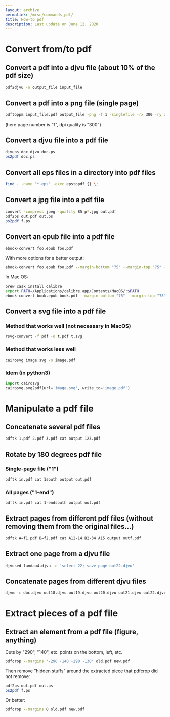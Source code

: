 ```yaml
---
layout: archive
permalink: /misc/commands_pdf/
title: How-to pdf
description: Last update on June 12, 2020
---
```



# Convert from/to pdf

## Convert a pdf into a djvu file (about 10% of the pdf size)

```bash
pdf2djvu -o output_file input_file
```

## Convert a pdf into a png file (single page)

```bash
pdftoppm input_file.pdf output_file -png -f 1 -singlefile -rx 300 -ry 300
```
(here page number is "1", dpi quality is "300")


## Convert a djvu file into a pdf file

```bash
djvups doc.djvu doc.ps
ps2pdf doc.ps
```

## Convert all eps files in a directory into pdf files

```bash
find . -name "*.eps" -exec epstopdf {} \;
```

## Convert a jpg file into a pdf file

```bash
convert -compress jpeg -quality 85 p*.jpg out.pdf
pdf2ps out.pdf out.ps
ps2pdf f.ps
```

## Convert an epub file into a pdf file

```bash
ebook-convert foo.epub foo.pdf
```

With more options for a better output:

```bash
ebook-convert foo.epub foo.pdf --margin-bottom "75" --margin-top "75" --margin-left "75" --margin-right "75" --pdf-serif-family "Calibri" --pdf-sans-family "Calibri" --base-font-size "14" --pdf-mono-font-size "12" --paper-size "a4" --change-justification "justify"
```

In Mac OS:  

```bash
brew cask install calibre
export PATH=/Applications/calibre.app/Contents/MacOS/:$PATH
ebook-convert book.epub book.pdf --margin-bottom "75" --margin-top "75" --margin-left "50" --margin-right "50" --pdf-serif-family "Calibri" --pdf-sans-family "Calibri" --base-font-size "12" --pdf-mono-font-size "12" --paper-size "a4" --change-justification "justify"
```


## Convert a svg file into a pdf file

### Method that works well (not necessary in MacOS)

```bash
rsvg-convert -f pdf -o t.pdf t.svg
```

### Method that works less well

```bash
cairosvg image.svg -o image.pdf
```

### Idem (in python3)

```python
import cairosvg
cairosvg.svg2pdf(url='image.svg', write_to='image.pdf')
```


# Manipulate a pdf file


## Concatenate several pdf files

```bash
pdftk 1.pdf 2.pdf 3.pdf cat output 123.pdf
```

## Rotate by 180 degrees pdf file

### Single-page file ("1")

```bash
pdftk in.pdf cat 1south output out.pdf 
```

### All pages ("1-end")

```bash
pdftk in.pdf cat 1-endsouth output out.pdf
```

## Extract pages from different pdf files (without removing them from the original files...)

```bash
pdftk A=f1.pdf B=f2.pdf cat A12-14 B2-34 A15 output outf.pdf
```

## Extract one page from a djvu file

```bash
djvused landau4.djvu -e 'select 22; save-page out22.djvu'
```

## Concatenate pages from different djvu files

```bash
djvm -c doc.djvu out18.djvu out19.djvu out20.djvu out21.djvu out22.djvu out23.djvu
```

# Extract pieces of a pdf file

## Extract an element from a pdf file (figure, anything)

Cuts by "290", "140", etc. points on the bottom, left, etc.

```bash
pdfcrop --margins '-290 -140 -290 -130' old.pdf new.pdf
```
Then remove "hidden stuffs" around the extracted piece that pdfcrop did not remove:

```bash
pdf2ps out.pdf out.ps
ps2pdf f.ps
```

Or better:

```bash
pdfcrop --margins 0 old.pdf new.pdf
```



